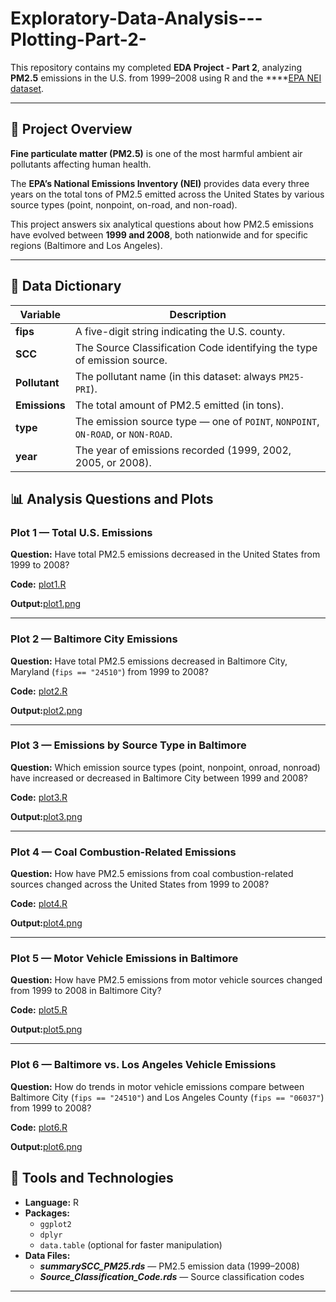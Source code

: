# Exploratory-Data-Analysis---Plotting-Part-2-
This repository contains my completed **EDA Project - Part 2**, analyzing **PM2.5** emissions in the U.S. from 1999–2008 using R and the ****[EPA NEI dataset](https://d396qusza40orc.cloudfront.net/exdata%2Fdata%2FNEI_data.zip).

---

## 🧭 Project Overview

**Fine particulate matter (PM2.5)** is one of the most harmful ambient air pollutants affecting human health.

The **EPA’s National Emissions Inventory (NEI)** provides data every three years on the total tons of PM2.5 emitted across the United States by various source types (point, nonpoint, on-road, and non-road).

This project answers six analytical questions about how PM2.5 emissions have evolved between **1999 and 2008**, both nationwide and for specific regions (Baltimore and Los Angeles).

---

## 🧾 Data Dictionary

| Variable | Description |
| --- | --- |
| **fips** | A five-digit string indicating the U.S. county. |
| **SCC** | The Source Classification Code identifying the type of emission source. |
| **Pollutant** | The pollutant name (in this dataset: always `PM25-PRI`). |
| **Emissions** | The total amount of PM2.5 emitted (in tons). |
| **type** | The emission source type — one of `POINT`, `NONPOINT`, `ON-ROAD`, or `NON-ROAD`. |
| **year** | The year of emissions recorded (1999, 2002, 2005, or 2008). |

## 📊 Analysis Questions and Plots

### **Plot 1 — Total U.S. Emissions**

**Question:** Have total PM2.5 emissions decreased in the United States from 1999 to 2008?

**Code:** [plot1.R](https://github.com/Karyapos/Exploratory_Data_Analysis_Plotting_Part2/blob/main/plot1.R)

**Output:**[plot1.png](https://github.com/Karyapos/Exploratory_Data_Analysis_Plotting_Part2/blob/main/plot1.png)

---

### **Plot 2 — Baltimore City Emissions**

**Question:** Have total PM2.5 emissions decreased in Baltimore City, Maryland (`fips == "24510"`) from 1999 to 2008?

**Code:** [plot2.R](https://github.com/Karyapos/Exploratory_Data_Analysis_Plotting_Part2/blob/main/plot2.R)

**Output:**[plot2.png](https://github.com/Karyapos/Exploratory_Data_Analysis_Plotting_Part2/blob/main/plot2.png)

---

### **Plot 3 — Emissions by Source Type in Baltimore**

**Question:** Which emission source types (point, nonpoint, onroad, nonroad) have increased or decreased in Baltimore City between 1999 and 2008?

**Code:** [plot3.R](https://github.com/Karyapos/Exploratory_Data_Analysis_Plotting_Part2/blob/main/plot3.R)

**Output:**[plot3.png](https://github.com/Karyapos/Exploratory_Data_Analysis_Plotting_Part2/blob/main/plot3.png)

---

### **Plot 4 — Coal Combustion-Related Emissions**

**Question:** How have PM2.5 emissions from coal combustion-related sources changed across the United States from 1999 to 2008?

**Code:** [plot4.R](https://github.com/Karyapos/Exploratory_Data_Analysis_Plotting_Part2/blob/main/plot4.R)

**Output:**[plot4.png](https://github.com/Karyapos/Exploratory_Data_Analysis_Plotting_Part2/blob/main/plot4.png)

---

### **Plot 5 — Motor Vehicle Emissions in Baltimore**

**Question:** How have PM2.5 emissions from motor vehicle sources changed from 1999 to 2008 in Baltimore City?

**Code:** [plot5.R](https://github.com/Karyapos/Exploratory_Data_Analysis_Plotting_Part2/blob/main/plot5.R)

**Output:**[plot5.png](https://github.com/Karyapos/Exploratory_Data_Analysis_Plotting_Part2/blob/main/plot5.png)

---

### **Plot 6 — Baltimore vs. Los Angeles Vehicle Emissions**

**Question:** How do trends in motor vehicle emissions compare between Baltimore City (`fips == "24510"`) and Los Angeles County (`fips == "06037"`) from 1999 to 2008?

**Code:** [plot6.R](https://github.com/Karyapos/Exploratory_Data_Analysis_Plotting_Part2/blob/main/plot6.R)

**Output:**[plot6.png](https://github.com/Karyapos/Exploratory_Data_Analysis_Plotting_Part2/blob/main/plot6.png)

## 🧰 Tools and Technologies

- **Language:** R
- **Packages:**
    - `ggplot2`
    - `dplyr`
    - `data.table` (optional for faster manipulation)
- **Data Files:**
    - ***summarySCC_PM25.rds*** — PM2.5 emission data (1999–2008)
    - ***Source_Classification_Code.rds*** — Source classification codes

---
